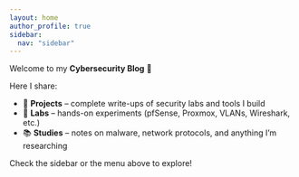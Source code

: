```yaml
---
layout: home
author_profile: true
sidebar:
  nav: "sidebar"
---
```


Welcome to my **Cybersecurity Blog** 🚀

Here I share:

- 🔐 **Projects** – complete write-ups of security labs and tools I build
- 🧪 **Labs** – hands-on experiments (pfSense, Proxmox, VLANs, Wireshark, etc.)
- 📚 **Studies** – notes on malware, network protocols, and anything I’m researching

Check the sidebar or the menu above to explore!
